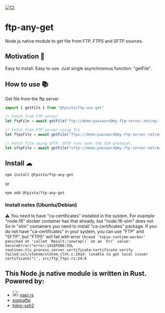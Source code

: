 [![CI](https://github.com/tpisto/ftp-any-get/actions/workflows/CI.yml/badge.svg)](https://github.com/tpisto/ftp-any-get/actions/workflows/CI.yml)

# ftp-any-get
Node.js native module to get file from FTP, FTPS and SFTP sources.

## Motivation 🧐
Easy to install. Easy to use. Just single asynchronous function: "getFile".

## How to use 📚

Get file from the ftp server
```javascript
import { getFile } from "@tpisto/ftp-any-get"

// Fetch from FTP server
let ftpFile = await getFile("ftp://demo:password@my-ftp-server.net/my-file.txt");

// Fetch from FTP server using TLS
let ftpsFile = await getFile("ftps://demo:password@my-ftp-server.net/my-file.txt");

// Fetch file using SFTP. SFTP runs over the SSH protocol.
let sftpFile = await getFile("sftp://demo:password@my-ftp-server.net/my-file.txt");
```

## Install ☁
```
npm install @tpisto/ftp-any-get
```
or 
```
npm add @tpisto/ftp-any-get
```

### Install notes (Ubuntu/Debian)
⚠️ You need to have "ca-certificates" installed in the system. For example "node:16" docker container has that already, but "node:16-slim" does not. So in "slim" containers you need to install "ca-certificates" package. If you do not have "ca-certificates" in your system, you can use "FTP" and "SFTP", but "FTPS" will fail with error ```thread 'tokio-runtime-worker' panicked at 'called `Result::unwrap()` on an `Err` value: SecureError("error:1416F086:SSL routines:tls_process_server_certificate:certificate verify failed:ssl/statem/statem_clnt.c:1914: (unable to get local issuer certificate)")', src/ftp_ftps.rs:24:8```

## This Node.js native module is written in Rust. Powered by:



- <img src="https://napi.rs/img/favicon.png" width="20" /> [napi.rs](https://napi.rs/)
- [suppaftp](https://github.com/veeso/suppaftp)
- [tokio-ssh2](https://github.com/tyan-boot/tokio-ssh2)

